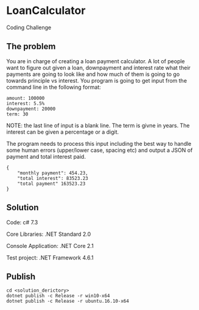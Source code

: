 # LoanCalculator
Coding Challenge

## The problem
You are in charge of creating a loan payment calculator.  A lot of people want to figure out given a loan, downpayment and interest rate what their payments are going to look like and how much of them is going to go towards principle vs interest.  You program is going to get input from the command line in the following format:

```
amount: 100000
interest: 5.5%
downpayment: 20000
term: 30

```
NOTE: the last line of input is a blank line.
The term is givne in years.  The interest can be given a percentage or a digit.

The program needs to process this input including the best way to handle some human errors (upper/lower case, spacing etc) and output a JSON of payment and total interest paid.

```
{
    "monthly payment": 454.23,
    "total interest": 83523.23
    "total payment" 163523.23
}
```

## Solution
Code: c# 7.3

Core Libraries: .NET Standard 2.0

Console Application: .NET Core 2.1

Test project: .NET Framework 4.6.1

## Publish

```
cd <solution_derictory>
dotnet publish -c Release -r win10-x64
dotnet publish -c Release -r ubuntu.16.10-x64
```
